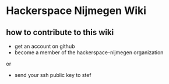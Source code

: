 # Hackerspace Nijmegen Wiki

## how to contribute to this wiki

 - get an account on github
 - become a member of the hackerspace-nijmegen organization

or

 - send your ssh public key to stef
